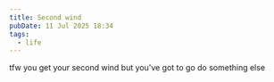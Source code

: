 ```yaml
---
title: Second wind
pubDate: 11 Jul 2025 18:34
tags:
  - life
---
```


tfw you get your second wind but you've got to go do something else